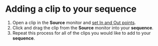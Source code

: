 # Adding a clip to your sequence

1. Open a clip in the **Source** monitor and [set In and Out points](/adding-in-and-out-points-to-clips.md).
2. Click and drag the clip from the **Source** monitor into your **sequence**. 
3. Repeat this process for all of the clips you would like to add to your **sequence**.




